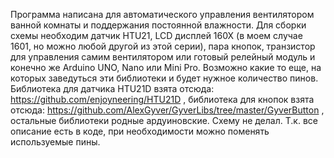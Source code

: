 Программа написана для автоматического управления вентилятором ванной комнаты и поддержания постоянной влажности.
Для сборки схемы необходим датчик HTU21, LCD дисплей 160Х (в моем случае 1601, но можно любой другой 
из этой серии), пара кнопок, транзистор для управления самим вентилятором или готовый релейный 
модуль и конечно же Arduino UNO, Nano или Mini Pro. Возможно какие то еще, на которых заведуться эти библиотеки и будет нужное количество пинов.
Библиотека для датчика HTU21D взята отсюда: https://github.com/enjoyneering/HTU21D ,
библиотека для кнопок взята отсюда: https://github.com/AlexGyver/GyverLibs/tree/master/GyverButton ,
остальные библиотеки родные ардуиновские.
Схему не делал. Т.к. все описание есть в коде, при необходимости можно поменять используемые пины.